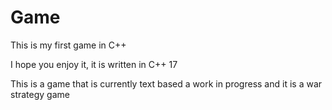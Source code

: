 # Game
This is my first game in C++ 

I hope you enjoy it, it is written in C++ 17 

This is a game that is currently text based a work in progress and it is a war strategy game 

